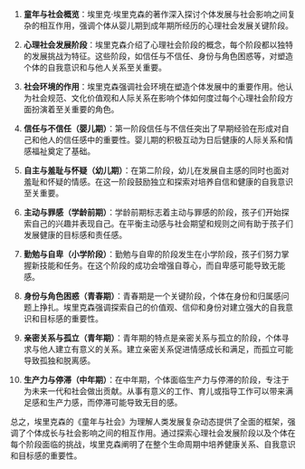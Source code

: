 1. **童年与社会概览**：埃里克·埃里克森的著作深入探讨个体发展与社会影响之间复杂的相互作用，强调个体从婴儿期到成年期所经历的心理社会发展关键阶段。

2. **心理社会发展阶段**：埃里克森介绍了心理社会阶段的概念，每个阶段都以独特的发展挑战为特征。这些阶段，如信任与不信任、身份与角色困惑等，对塑造个体的自我意识和与他人关系至关重要。

3. **社会环境的作用**：埃里克森强调社会环境在塑造个体发展中的重要作用。他认为社会规范、文化价值观和人际关系在影响个体如何度过每个心理社会阶段方面扮演着至关重要的角色。

4. **信任与不信任（婴儿期）**：第一阶段信任与不信任突出了早期经验在形成对自己和他人的信任感中的重要性。婴儿期的积极互动为日后健康的人际关系和情感福祉奠定了基础。

5. **自主与羞耻与怀疑（幼儿期）**：在第二阶段，幼儿在发展自主感的同时也面对羞耻和怀疑的情感。在这一阶段鼓励独立和探索对培养自信和健康的自我意识至关重要。

6. **主动与罪感（学龄前期）**：学龄前期标志着主动与罪感的阶段，孩子们开始探索自己的兴趣并表现自己。在平衡主动感与社会期望和规则之间有助于孩子们发展健康的目标感和责任感。

7. **勤勉与自卑（小学阶段）**：勤勉与自卑的阶段发生在小学阶段，孩子们努力掌握新技能和任务。在这个阶段的成功会增强自尊心，而自卑感可能导致无能感。

8. **身份与角色困惑（青春期）**：青春期是一个关键阶段，个体在身份和归属感问题上挣扎。埃里克森强调探索自己的价值观、信仰和身份对建立强大的自我意识和目标感的重要性。

9. **亲密关系与孤立（青年期）**：青年期的特点是亲密关系与孤立的阶段，个体寻求与他人建立有意义的关系。建立亲密关系促进情感成长和满足，而孤立可能导致孤独和脱离感。

10. **生产力与停滞（中年期）**：在中年期，个体面临生产力与停滞的阶段，专注于为未来一代和社会做出贡献。从事有意义的工作、育儿或指导工作可以带来满足感和生产力感，而停滞可能导致无目的感。

总之，埃里克森的《童年与社会》为理解人类发展复杂动态提供了全面的框架，强调了个体成长与社会影响之间的相互作用。通过探索心理社会发展阶段以及个体在每个阶段面临的挑战，埃里克森阐明了在整个生命周期中培养健康关系、自我意识和目标感的重要性。